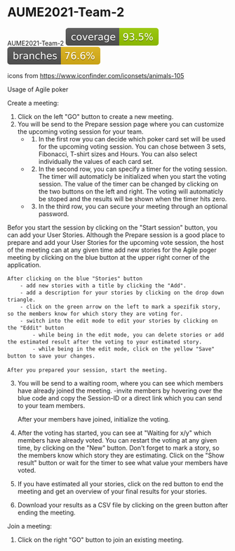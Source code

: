 # AUME2021-Team-2
AUME2021-Team-2
![Coverage](.github/badges/jacoco.svg)
![Branches](.github/badges/branches.svg)

icons from https://www.iconfinder.com/iconsets/animals-105



Usage of Agile poker

Create a meeting:

1. Click on the left "GO" button to create a new meeting.
2. You will be send to the Prepare session page where you can customize the upcoming voting session for your team.
    - 1. In the first row you can decide which poker card set will be used for the upcoming voting session.
    You can chose between 3 sets, Fibonacci, T-shirt sizes and Hours. You can also select individually the values of each card set.
    - 2. In the second row, you can specify a timer for the voting session. The timer will automaticly be initialized when you start the voting session. The value of the timer can be changed by clicking on the two buttons on the left and right.
    The voting will automaticly be stoped and the results will be shown when the timer hits zero.
    - 3. In the third row, you can secure your meeting through an optional password.

Befor you start the session by clicking on the "Start session" button, you can add your User Stories. Although the Prepare session is a good place to prepare and add your User Stories for the upcoming vote session,
the host of the meeting can at any given time add new stories for the Agile poger meeting by clicking on the blue button at the upper right corner of the application.

    After clicking on the blue "Stories" button
        - add new stories with a title by clicking the "Add".
        - add a description for your stories by clicking on the drop down triangle.
        - click on the green arrow on the left to mark a spezifik story, so the members know for which story they are voting for.
        - switch into the edit mode to edit your stories by clicking on the "Eddit" button
            - while being in the edit mode, you can delete stories or add the estimated result after the voting to your estimated story.
            - while being in the edit mode, click on the yellow "Save" button to save your changes.
    
    After you prepared your session, start the meeting.

3. You will be send to a waiting room, where you can see which members have already joined the meeting.
    -invite members by hovering over the blue code and copy the Session-ID or a direct link which you can send to your team members.

    After your members have joined, initialize the voting.

4. After the voting has started, you can see at "Waiting for x/y" which members have already voted.
    You can restart the voting at any given time, by clicking on the "New" button.
    Don't forget to mark a story, so the members know which story they are estimating. 
    Click on the "Show result" button or wait for the timer to see what value your members have voted.

5. If you have estimated all your stories, click on the red button to end the meeting and get an overview of your final results for your stories. 

6. Download your results as a CSV file by clicking on the green button after ending the meeting.


Join a meeting:

1. Click on the right "GO" button to join an existing meeting.






